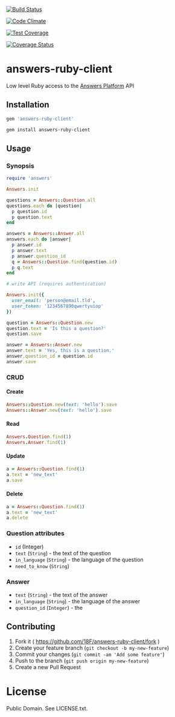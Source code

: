 [![Build Status](https://travis-ci.org/18F/answers-ruby-client.svg?branch=master)](https://travis-ci.org/18F/answers-ruby-client)

[![Code Climate](https://codeclimate.com/github/18F/answers-ruby-client.png)](https://codeclimate.com/github/18F/answers-ruby-client)

[![Test Coverage](https://codeclimate.com/github/18F/answers-ruby-client/coverage.png)](https://codeclimate.com/github/18F/answers-ruby-client)

[![Coverage Status](https://coveralls.io/repos/18F/answers-ruby-client/badge.png)](https://coveralls.io/r/18F/answers-ruby-client)

# answers-ruby-client

Low level Ruby access to the [Answers Platform](https://github.com/18F/answers) API

## Installation

```ruby
gem 'answers-ruby-client'
```

```sh
gem install answers-ruby-client
```

## Usage

### Synopsis

```ruby
require 'answers'

Answers.init

questions = Answers::Question.all
questions.each do |question|
  p question.id
  p question.text
end

answers = Answers::Answer.all
answers.each do |answer|
  p answer.id
  p answer.text
  p answer.question_id
  q = Answers::Question.find(question.id)
  p q.text
end

# write API (requires authentication)

Answers.init({
  user_email: 'person@email.tld',
  user_token: '1234567890qwertyuiop'
})

question = Answers::Question.new
question.text = 'Is this a question?'
question.save

answer = Answers::Answer.new
answer.text = 'Yes, this is a question.'
answer.question_id = question.id
answer.save

```

### CRUD

#### Create

```ruby
Answers::Question.new(text: 'hello').save
Answers::Answer.new(text: 'hello').save
```

#### Read

```ruby
Answers.Question.find(1)
Answers.Answer.find(1)
```

#### Update

```ruby
a = Answers::Question.find(1)
a.text = 'new_text'
a.save
```

#### Delete

```ruby
a = Answers::Question.find(1)
a.text = 'new_text'
a.delete
```

### Question attributes

- `id` (Integer)
- `text` (`String`) - the text of the question
- `in_language` (`String`) - the language of the question
- `need_to_know` (`String`)


### Answer

- `text` (`String`) - the text of the answer
- `in_language` (`String`) - the language of the answer
- `question_id` (`Integer`) - the 

## Contributing

1. Fork it ( https://github.com/18F/answers-ruby-client/fork )
2. Create your feature branch (`git checkout -b my-new-feature`)
3. Commit your changes (`git commit -am 'Add some feature'`)
4. Push to the branch (`git push origin my-new-feature`)
5. Create a new Pull Request

# License

Public Domain. See LICENSE.txt.

